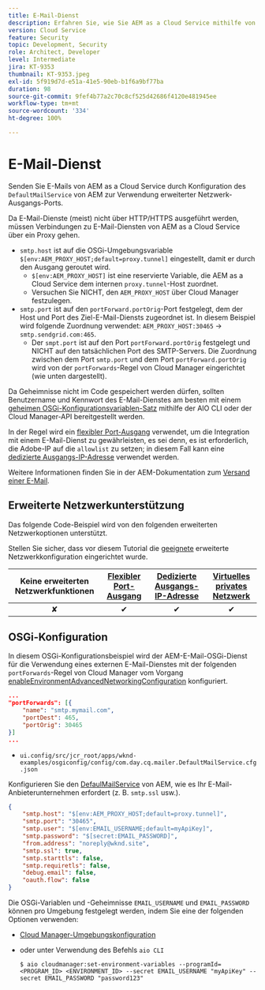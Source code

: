 ```yaml
---
title: E-Mail-Dienst
description: Erfahren Sie, wie Sie AEM as a Cloud Service mithilfe von Ausgangs-Ports für die Verbindung mit einem E-Mail-Dienst konfigurieren.
version: Cloud Service
feature: Security
topic: Development, Security
role: Architect, Developer
level: Intermediate
jira: KT-9353
thumbnail: KT-9353.jpeg
exl-id: 5f919d7d-e51a-41e5-90eb-b1f6a9bf77ba
duration: 98
source-git-commit: 9fef4b77a2c70c8cf525d42686f4120e481945ee
workflow-type: tm+mt
source-wordcount: '334'
ht-degree: 100%

---
```


# E-Mail-Dienst

Senden Sie E-Mails von AEM as a Cloud Service durch Konfiguration des `DefaultMailService` von AEM zur Verwendung erweiterter Netzwerk-Ausgangs-Ports.

Da E-Mail-Dienste (meist) nicht über HTTP/HTTPS ausgeführt werden, müssen Verbindungen zu E-Mail-Diensten von AEM as a Cloud Service über ein Proxy gehen.

+ `smtp.host` ist auf die OSGi-Umgebungsvariable `$[env:AEM_PROXY_HOST;default=proxy.tunnel]` eingestellt, damit er durch den Ausgang geroutet wird.
   + `$[env:AEM_PROXY_HOST]` ist eine reservierte Variable, die AEM as a Cloud Service dem internen `proxy.tunnel`-Host zuordnet.
   + Versuchen Sie NICHT, den `AEM_PROXY_HOST` über Cloud Manager festzulegen.
+ `smtp.port` ist auf den `portForward.portOrig`-Port festgelegt, dem der Host und Port des Ziel-E-Mail-Diensts zugeordnet ist. In diesem Beispiel wird folgende Zuordnung verwendet: `AEM_PROXY_HOST:30465` → `smtp.sendgrid.com:465`.
   + Der `smpt.port` ist auf den Port `portForward.portOrig` festgelegt und NICHT auf den tatsächlichen Port des SMTP-Servers. Die Zuordnung zwischen dem Port `smtp.port` und dem Port `portForward.portOrig` wird von der `portForwards`-Regel von Cloud Manager eingerichtet (wie unten dargestellt).

Da Geheimnisse nicht im Code gespeichert werden dürfen, sollten Benutzername und Kennwort des E-Mail-Dienstes am besten mit einem [geheimen OSGi-Konfigurationsvariablen-Satz](https://experienceleague.adobe.com/docs/experience-manager-cloud-service/implementing/deploying/configuring-osgi.html?lang=de#secret-configuration-values) mithilfe der AIO CLI oder der Cloud Manager-API bereitgestellt werden.

In der Regel wird ein [flexibler Port-Ausgang](../flexible-port-egress.md) verwendet, um die Integration mit einem E-Mail-Dienst zu gewährleisten, es sei denn, es ist erforderlich, die Adobe-IP auf die `allowlist` zu setzen; in diesem Fall kann eine [dedizierte Ausgangs-IP-Adresse](../dedicated-egress-ip-address.md) verwendet werden.

Weitere Informationen finden Sie in der AEM-Dokumentation zum [Versand einer E-Mail](https://experienceleague.adobe.com/docs/experience-manager-cloud-service/content/implementing/developing/development-guidelines.html?lang=de#sending-email).

## Erweiterte Netzwerkunterstützung

Das folgende Code-Beispiel wird von den folgenden erweiterten Netzwerkoptionen unterstützt.

Stellen Sie sicher, dass vor diesem Tutorial die [geeignete](../advanced-networking.md#advanced-networking) erweiterte Netzwerkkonfiguration eingerichtet wurde.

| Keine erweiterten Netzwerkfunktionen | [Flexibler Port-Ausgang](../flexible-port-egress.md) | [Dedizierte Ausgangs-IP-Adresse](../dedicated-egress-ip-address.md) | [Virtuelles privates Netzwerk](../vpn.md) |
|:-----:|:-----:|:------:|:---------:|
| ✘ | ✔ | ✔ | ✔ |

## OSGi-Konfiguration

In diesem OSGi-Konfigurationsbeispiel wird der AEM-E-Mail-OSGi-Dienst für die Verwendung eines externen E-Mail-Dienstes mit der folgenden `portForwards`-Regel von Cloud Manager vom Vorgang [enableEnvironmentAdvancedNetworkingConfiguration](https://developer.adobe.com/experience-cloud/cloud-manager/reference/api/#operation/enableEnvironmentAdvancedNetworkingConfiguration) konfiguriert.

```json
...
"portForwards": [{
    "name": "smtp.mymail.com",
    "portDest": 465,
    "portOrig": 30465
}]
...
```

+ `ui.config/src/jcr_root/apps/wknd-examples/osgiconfig/config/com.day.cq.mailer.DefaultMailService.cfg.json`

Konfigurieren Sie den [DefaulMailService](https://experienceleague.adobe.com/docs/experience-manager-cloud-service/content/implementing/developing/development-guidelines.html?lang=de#sending-email) von AEM, wie es Ihr E-Mail-Anbieterunternehmen erfordert (z. B. `smtp.ssl` usw.).

```json
{
    "smtp.host": "$[env:AEM_PROXY_HOST;default=proxy.tunnel]",
    "smtp.port": "30465",
    "smtp.user": "$[env:EMAIL_USERNAME;default=myApiKey]",
    "smtp.password": "$[secret:EMAIL_PASSWORD]",
    "from.address": "noreply@wknd.site",
    "smtp.ssl": true,
    "smtp.starttls": false, 
    "smtp.requiretls": false,
    "debug.email": false,
    "oauth.flow": false
}
```

Die OSGi-Variablen und -Geheimnisse `EMAIL_USERNAME` und `EMAIL_PASSWORD` können pro Umgebung festgelegt werden, indem Sie eine der folgenden Optionen verwenden:

+ [Cloud Manager-Umgebungskonfiguration](https://experienceleague.adobe.com/docs/experience-manager-cloud-service/content/implementing/using-cloud-manager/environment-variables.html?lang=de)
+ oder unter Verwendung des Befehls `aio CLI`

  ```shell
  $ aio cloudmanager:set-environment-variables --programId=<PROGRAM_ID> <ENVIRONMENT_ID> --secret EMAIL_USERNAME "myApiKey" --secret EMAIL_PASSWORD "password123"
  ```
